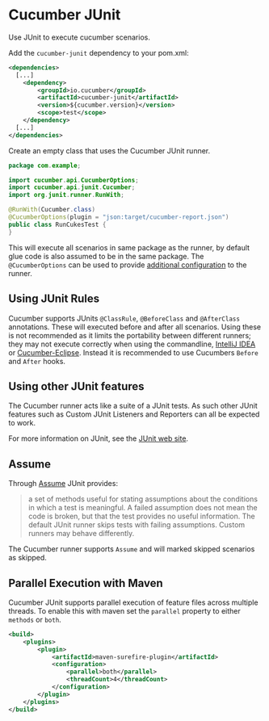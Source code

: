 Cucumber JUnit 
==============

Use JUnit to execute cucumber scenarios.

Add the `cucumber-junit` dependency to your pom.xml:

```xml
<dependencies>
  [...]
    <dependency>
        <groupId>io.cucumber</groupId>
        <artifactId>cucumber-junit</artifactId>
        <version>${cucumber.version}</version>
        <scope>test</scope>
    </dependency>
  [...]
</dependencies>
```

Create an empty class that uses the Cucumber JUnit runner.

```java
package com.example;

import cucumber.api.CucumberOptions;
import cucumber.api.junit.Cucumber;
import org.junit.runner.RunWith;

@RunWith(Cucumber.class)
@CucumberOptions(plugin = "json:target/cucumber-report.json")
public class RunCukesTest {
}
```

This will execute all scenarios in same package as the runner, by default glue code is also assumed to be in the same 
package. The `@CucumberOptions` can be used to provide
[additional configuration](https://cucumber.io/docs/reference/jvm#list-configuration-options) to the runner. 


## Using JUnit Rules ##

Cucumber supports JUnits `@ClassRule`, `@BeforeClass` and `@AfterClass` annotations. These will executed before and 
after all scenarios. Using these is not recommended as it limits the portability between different runners; they may not
execute correctly when using the commandline, [IntelliJ IDEA](https://www.jetbrains.com/help/idea/cucumber.html) or
[Cucumber-Eclipse](https://github.com/cucumber/cucumber-eclipse). Instead it is recommended to use Cucumbers `Before` 
and `After` hooks.

## Using other JUnit features ##

The Cucumber runner acts like a suite of a JUnit tests. As such other JUnit features such as Custom JUnit 
Listeners and Reporters can all be expected to work.

For more information on JUnit, see the [JUnit web site](http://www.junit.org).

## Assume ## 

Through [Assume](https://junit.org/junit4/javadoc/4.12/org/junit/Assume.html) JUnit provides: 

> a set of methods useful for stating assumptions about the conditions in which a test is meaningful. A failed 
assumption does not mean the code is broken, but that the test provides no useful information. The default JUnit 
runner skips tests with failing assumptions. Custom runners may behave differently. 

The Cucumber runner supports `Assume` and will marked skipped scenarios as skipped.

## Parallel Execution with Maven ##

Cucumber JUnit supports parallel execution of feature files across multiple threads. To enable this with maven set the 
`parallel` property to either `methods` or `both`.

```xml
<build>
    <plugins>
        <plugin>
            <artifactId>maven-surefire-plugin</artifactId>
            <configuration>
                <parallel>both</parallel>
                <threadCount>4</threadCount>
            </configuration>
        </plugin>
    </plugins>
</build>
```